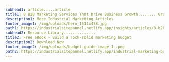 ```yaml
---
subhead1: article.....article
title1: 8 B2B Marketing Services That Drive Business Growth.........Growth
description1: More Industrial Marketing Articles
footer_image1: /img/uploads/hero_1511x478.jpg
path1: https://industrialsitepannel.netlify.app/insights/articles/8-b2b-marketing-services-that-drive-business-growth/
subhead2: Resource Library..............
title2: Free eBook - Build a rock-solid marketing budget
description2: Download Now
footer_image2: /img/uploads/budget-guide-image-1-.png
path2: https://industrialsitepannel.netlify.app/industrial-marketing-budget-guide/
---
```

